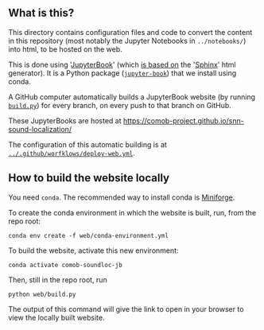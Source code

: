 
## What is this?

This directory contains configuration files and code to convert the content in this repository
(most notably the Jupyter Notebooks in `../notebooks/`) 
into html, to be hosted on the web.

This is done using '[JupyterBook](https://jupyterbook.org/)'
(which [is based on](https://jupyterbook.org/explain/sphinx.html)
the '[Sphinx](https://www.sphinx-doc.org)' html generator).
It is a Python package
([`jupyter-book`](https://github.com/executablebooks/jupyter-book))
that we install using conda.

A GitHub computer automatically builds a JupyterBook website
(by running [`build.py`](build.py)) for every branch,
on every push to that branch on GitHub.

These JupyterBooks are hosted at https://comob-project.github.io/snn-sound-localization/

The configuration of this automatic building is at
[`../.github/worfklows/deploy-web.yml`](../.github/worfklows/deploy-web.yml).



## How to build the website locally

You need `conda`.
The recommended way to install conda is [Miniforge](https://github.com/conda-forge/miniforge).

To create the conda environment in which the website is built, run, from the repo root:
```
conda env create -f web/conda-environment.yml
```

To build the website, activate this new environment:
```
conda activate comob-soundloc-jb
```
Then, still in the repo root, run
```
python web/build.py
```
The output of this command will give the link to open in your browser
to view the locally built website.
